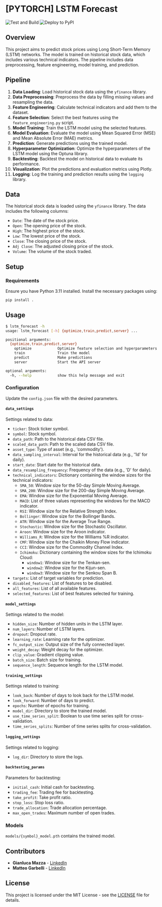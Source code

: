 # [PYTORCH] LSTM Forecast

![Test and Build](https://github.com/username/repository-name/workflows/Test%20and%20Build/badge.svg)
![Deploy to PyPI](https://github.com/username/repository-name/workflows/Deploy%20to%20PyPI/badge.svg)

## Overview

This project aims to predict stock prices using Long Short-Term Memory (LSTM) networks. The model is trained on historical stock data, which includes various technical indicators. The pipeline includes data preprocessing, feature engineering, model training, and prediction.

## Pipeline

1. **Data Loading**: Load historical stock data using the `yfinance` library.
2. **Data Preprocessing**: Preprocess the data by filling missing values and resampling the data.
3. **Feature Engineering**: Calculate technical indicators and add them to the dataset.
4. **Feature Selection**: Select the best features using the `feature_engineering.py` script.
5. **Model Training**: Train the LSTM model using the selected features.
6. **Model Evaluation**: Evaluate the model using Mean Squared Error (MSE) and Mean Absolute Error (MAE) metrics.
7. **Prediction**: Generate predictions using the trained model.
8. **Hyperparameter Optimization**: Optimize the hyperparameters of the LSTM model using the Optuna library.
9. **Backtesting**: Backtest the model on historical data to evaluate its performance.
10. **Visualization**: Plot the predictions and evaluation metrics using Plotly.
11. **Logging**: Log the training and prediction results using the `logging` library.

## Data

The historical stock data is loaded using the `yfinance` library. The data includes the following columns:

- `Date`: The date of the stock price.
- `Open`: The opening price of the stock.
- `High`: The highest price of the stock.
- `Low`: The lowest price of the stock.
- `Close`: The closing price of the stock.
- `Adj Close`: The adjusted closing price of the stock.
- `Volume`: The volume of the stock traded.

## Setup

### Requirements

Ensure you have Python 3.11 installed. Install the necessary packages using:

```bash
pip install .
```

## Usage

```bash
$ lstm_forecast -h
usage: lstm_forecast [-h] {optimize,train,predict,server} ...

positional arguments:
  {optimize,train,predict,server}
    optimize            Optimize feature selection and hyperparameters
    train               Train the model
    predict             Make predictions
    server              Start the API server

optional arguments:
  -h, --help            show this help message and exit
```

### Configuration

Update the `config.json` file with the desired parameters.

#### `data_settings`

Settings related to data:

- `ticker`: Stock ticker symbol.
- `symbol`: Stock symbol.
- `data_path`: Path to the historical data CSV file.
- `scaled_data_path`: Path to the scaled data CSV file.
- `asset_type`: Type of asset (e.g., 'commodity').
- `data_sampling_interval`: Interval for the historical data (e.g., '1d' for daily).
- `start_date`: Start date for the historical data.
- `data_resampling_frequency`: Frequency of the data (e.g., 'D' for daily).
- `technical_indicators`: Dictionary containing the window sizes for the technical indicators:
  - `SMA_50`: Window size for the 50-day Simple Moving Average.
  - `SMA_200`: Window size for the 200-day Simple Moving Average.
  - `EMA`: Window size for the Exponential Moving Average.
  - `MACD`: List of three values representing the windows for the MACD indicator.
  - `RSI`: Window size for the Relative Strength Index.
  - `Bollinger`: Window size for the Bollinger Bands.
  - `ATR`: Window size for the Average True Range.
  - `Stochastic`: Window size for the Stochastic Oscillator.
  - `Aroon`: Window size for the Aroon indicator.
  - `Williams_R`: Window size for the Williams %R indicator.
  - `CMF`: Window size for the Chaikin Money Flow indicator.
  - `CCI`: Window size for the Commodity Channel Index.
  - `Ichimoku`: Dictionary containing the window sizes for the Ichimoku Cloud:
    - `window1`: Window size for the Tenkan-sen.
    - `window2`: Window size for the Kijun-sen.
    - `window3`: Window size for the Senkou Span B.
- `targets`: List of target variables for prediction.
- `disabled_features`: List of features to be disabled.
- `all_features`: List of all available features.
- `selected_features`: List of best features selected for training.

#### `model_settings`

Settings related to the model:

- `hidden_size`: Number of hidden units in the LSTM layer.
- `num_layers`: Number of LSTM layers.
- `dropout`: Dropout rate.
- `learning_rate`: Learning rate for the optimizer.
- `fc_output_size`: Output size of the fully connected layer.
- `weight_decay`: Weight decay for the optimizer.
- `clip_value`: Gradient clipping value.
- `batch_size`: Batch size for training.
- `sequence_length`: Sequence length for the LSTM model.

#### `training_settings`

Settings related to training:

- `look_back`: Number of days to look back for the LSTM model.
- `look_forward`: Number of days to predict.
- `epochs`: Number of epochs for training.
- `model_dir`: Directory to store the trained model.
- `use_time_series_split`: Boolean to use time series split for cross-validation.
- `time_series_splits`: Number of time series splits for cross-validation.

#### `logging_settings`

Settings related to logging:

- `log_dir`: Directory to store the logs.

#### `backtesting_params`

Parameters for backtesting:

- `initial_cash`: Initial cash for backtesting.
- `trading_fee`: Trading fee for backtesting.
- `take_profit`: Take profit ratio.
- `stop_loss`: Stop loss ratio.
- `trade_allocation`: Trade allocation percentage.
- `max_open_trades`: Maximum number of open trades.

### Models

`models/{symbol}_model.pth` contains the trained model.

## Contributors

- **Gianluca Mazza** - [LinkedIn](https://www.linkedin.com/in/gianlucamazza/)
- **Matteo Garbelli** - [LinkedIn](https://www.linkedin.com/in/matteo-garbelli-1a0bb3b1/)

## License

This project is licensed under the MIT License - see the [LICENSE](LICENSE) file for details.
